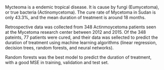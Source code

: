 Mycteoma is a endemic tropical disease. It is cause by fungi (Eumycetoma), or true bacteria (Actinomycetoma).
The cure rate of Mycetoma in Sudan is only 43.3%, and the mean duration of treatment is around 18 months.


Retrospective data was collected from 348 Actinmoycetoma patients seen at the Mycetoma research center between 2012 and 2015. Of the 348 pateints, 77 patients were cured, and their data was sellected to predict the duration of treatment using machine learning algorithms (linear regression, decision trees, random forests, and neural networks).


Random forests was the best model to predict the duration of treatment, with a good MSE in training, validation and test set.
